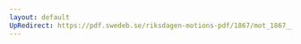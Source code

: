 ```yaml
---
layout: default
UpRedirect: https://pdf.swedeb.se/riksdagen-motions-pdf/1867/mot_1867__ak__00184.pdf
---
```

